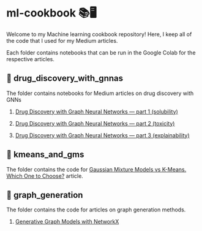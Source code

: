 # ml-cookbook 📚🖥️
Welcome to my Machine learning cookbook repository! Here, I keep all of the code that I used for my Medium articles. 

Each folder contains notebooks that can be run in the Google Colab for the respective articles.

## 📁 drug_discovery_with_gnnas
The folder contains notebooks for Medium articles on drug discovery with GNNs

1) [Drug Discovery with Graph Neural Networks — part 1 (solubility)](https://towardsdatascience.com/drug-discovery-with-graph-neural-networks-part-1-1011713185eb)

2) [Drug Discovery with Graph Neural Networks — part 2 (toxicity)](https://towardsdatascience.com/drug-discovery-with-graph-neural-networks-part-2-b1b8d60180c4)

3) [Drug Discovery with Graph Neural Networks — part 3 (explainability)](https://towardsdatascience.com/drug-discovery-with-graph-neural-networks-part-3-c0c13e3e3f6d)

## 📁 kmeans_and_gms
The folder contains the code for [Gaussian Mixture Models vs K-Means. Which One to Choose?](https://towardsdatascience.com/gaussian-mixture-models-vs-k-means-which-one-to-choose-62f2736025f0) article.

## 📁 graph_generation
The folder contains the code for articles on graph generation methods.

1) [Generative Graph Models with NetworkX](https://github.com/KacperKubara/ml-cookbook/edit/master/README.md)
